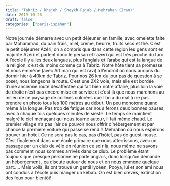 ```yaml
---
title: "Tabriz / khajeh / Sheykh Rajab / Mehraban (Iran)"
date: 2019-10-26
draft: false
categories: ["paris-ispahan"]
---
```


Notre journée démarre avec un petit déjeuner en famille, avec omelette faite par Mohammad, du pain frais, miel, crème, beurre, fruits secs et thé. C’est le petit déjeuner Azéri, on a compris que dans cette région les gens sont en majorité Azéri et parlent donc le persan et l’azéri qui est très proche du turc. A l’école il y a les deux langues, plus l’anglais et l’arabe qui est la langue de la religion, c’est du moins comme ça à Tabriz.
Notre hôte tient sa promesse et nous emmène (avec Artiman qui est ravi) à l’endroit où nous aurions du dormir hier à 40km de Tabriz.
Pour nos 26 km du jour pas de question à se poser, nous longeons la route. C’est une 2X2 voie, mais elle est bordée d’une ancienne route désaffectée qui fait bien notre affaire, plus loin la voie de droite n’est pas encore mise en service et c’est là que nous marchons au milieu de ce paysage de collines colorées que l’on a du mal à ne pas prendre en photo tous les 100 mètres au début. Un peu monotone quand même à la longue. Pas trop de fatigue car nous ferons deux bonnes pauses, avec à chaque fois quelques minutes de sieste. Le temps se maintient malgré le ciel menaçant qui nous tourne autour, il fait même chaud.
Le premier village n’a pas l’air de pouvoir nous offrir d’hébergement et par chance la première voiture qui passe se rend à Mehraban où nous espérons trouver un hotel. Ce ne sera pas le cas, pas d’hôtel, pas de guest-house. C’est finalement dans une école primaire que nous atterrissons, avec un passage par un club de vélo en réunion ce soir là, nous même ne savons pas comment nous sommes arrivés dans ce club. Le problème étant toujours que presque personne ne parle anglais, donc lorsqu’on demande un hébergement , ça discute autour de nous et on nous emmène quelque part….. Mais voilà, ils ont trouvé un gentil lycéen, Pooya, lui et son ami nous ont conduis à l’école puis manger un kebab.
On est bien crevés, extinction des feux pour bientôt!
